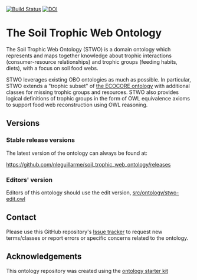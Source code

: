 [![Build Status](https://travis-ci.org/nleguillarme/stwo.svg?branch=master)](https://travis-ci.org/nleguillarme/stwo)
[![DOI](https://zenodo.org/badge/13996/nleguillarme/stwo.svg)](https://zenodo.org/badge/latestdoi/13996/nleguillarme/stwo)

# The Soil Trophic Web Ontology

The Soil Trophic Web Ontology (STWO) is a domain ontology which represents and maps together knowledge about trophic interactions (consumer-resource relationships) and trophic groups (feeding habits, diets), with a focus on soil food webs.

STWO leverages existing OBO ontologies as much as possible. In particular, STWO extends a "trophic subset" of [the ECOCORE ontology](https://github.com/EcologicalSemantics/ecocore) with additional classes for missing trophic groups and resources. STWO also provides logical definitions of trophic groups in the form of OWL equivalence axioms to support food web reconstruction using OWL reasoning.

<!-- More information can be found at http://obofoundry.org/ontology/stwo -->

## Versions

### Stable release versions

The latest version of the ontology can always be found at:

https://github.com/nleguillarme/soil_trophic_web_ontology/releases

<!-- http://purl.obolibrary.org/obo/stwo.owl

(note this will not show up until the request has been approved by obofoundry.org)-->

### Editors' version

Editors of this ontology should use the edit version, [src/ontology/stwo-edit.owl](src/ontology/stwo-edit.owl)

## Contact

Please use this GitHub repository's [Issue tracker](https://github.com/nleguillarme/stwo/issues) to request new terms/classes or report errors or specific concerns related to the ontology.

## Acknowledgements

This ontology repository was created using the [ontology starter kit](https://github.com/INCATools/ontology-starter-kit)
